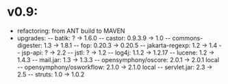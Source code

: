 v0.9:
=====

- refactoring: from ANT build to MAVEN
- upgrades:
-- batik: ? -> 1.6.0
-- castor: 0.9.3.9 -> 1.0
-- commons-digester: 1.3 -> 1.8.1
-- fop: 0.20.3 -> 0.20.5
-- jakarta-regexp: 1.2 -> 1.4
-- jsp-api: ? -> 2.2
-- jstl: ? -> 1.2
-- log4j: 1.1.2 -> 1.2.17
-- lucene: 1.2 -> 1.4.3
-- mail.jar: 1.3 -> 1.3.3
-- opensymphony/oscore: 2.0.1 -> 2.0.1 local
-- opensymphony/osworkflow: 2.1.0 -> 2.1.0 local
-- servlet.jar: 2.3 -> 2.5
-- struts: 1.0 -> 1.0.2
